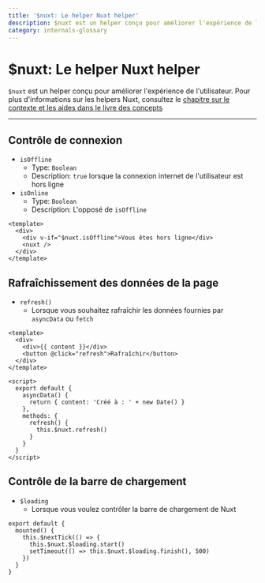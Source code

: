 ```yaml
---
title: '$nuxt: Le helper Nuxt helper'
description: $nuxt est un helper conçu pour améliorer l'expérience de l'utilisateur.
category: internals-glossary
---
```

# $nuxt: Le helper Nuxt helper

`$nuxt` est un helper conçu pour améliorer l'expérience de l'utilisateur.
Pour plus d'informations sur les helpers Nuxt, consultez le [chapitre sur le contexte et les aides dans le livre des concepts](/docs/concepts/context-helpers#nuxt-the-nuxtjs-helper)

---
## Contrôle de connexion

- `isOffline`
  - Type: `Boolean`
  - Description: `true` lorsque la connexion internet de l'utilisateur est hors ligne
- `isOnline`
  - Type: `Boolean`
  - Description: L'opposé de `isOffline`

```html{}[layouts/default.vue]
<template>
  <div>
    <div v-if="$nuxt.isOffline">Vous êtes hors ligne</div>
    <nuxt />
  </div>
</template>
```

## Rafraîchissement des données de la page

- `refresh()`
  - Lorsque vous souhaitez rafraîchir les données fournies par `asyncData` ou `fetch`

```html{}[example.vue]
<template>
  <div>
    <div>{{ content }}</div>
    <button @click="refresh">Rafraîchir</button>
  </div>
</template>

<script>
  export default {
    asyncData() {
      return { content: 'Créé à : ' + new Date() }
    },
    methods: {
      refresh() {
        this.$nuxt.refresh()
      }
    }
  }
</script>
```

## Contrôle de la barre de chargement

- `$loading`
  - Lorsque vous voulez contrôler la barre de chargement de Nuxt

```js{}[]
export default {
  mounted() {
    this.$nextTick(() => {
      this.$nuxt.$loading.start()
      setTimeout(() => this.$nuxt.$loading.finish(), 500)
    })
  }
}
```
